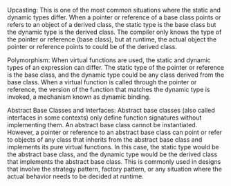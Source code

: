 Upcasting: This is one of the most common situations where the static and dynamic types differ. When a pointer or reference of a base class points or refers to an object of a derived class, the static type is the base class but the dynamic type is the derived class. The compiler only knows the type of the pointer or reference (base class), but at runtime, the actual object the pointer or reference points to could be of the derived class.

Polymorphism: When virtual functions are used, the static and dynamic types of an expression can differ. The static type of the pointer or reference is the base class, and the dynamic type could be any class derived from the base class. When a virtual function is called through the pointer or reference, the version of the function that matches the dynamic type is invoked, a mechanism known as dynamic binding.

Abstract Base Classes and Interfaces: Abstract base classes (also called interfaces in some contexts) only define function signatures without implementing them. An abstract base class cannot be instantiated. However, a pointer or reference to an abstract base class can point or refer to objects of any class that inherits from the abstract base class and implements its pure virtual functions. In this case, the static type would be the abstract base class, and the dynamic type would be the derived class that implements the abstract base class. This is commonly used in designs that involve the strategy pattern, factory pattern, or any situation where the actual behavior needs to be decided at runtime.
